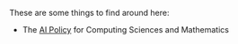 These are some things to find around here:
- The [AI Policy](/CSM-AI-Policy/README.md) for Computing Sciences and Mathematics
